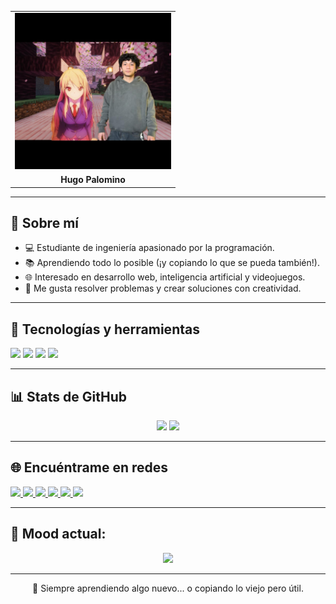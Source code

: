 
<table align="center">
  <tr>
    <td align="center">
      <img src="https://github.com/HugoPalomino3cm/Tarea-2-Spotifind-/blob/d48628f1a78cbea3c8fe0ca7ac8cb5dbf44ae92a/fotoMia.png?raw=true" width="250" alt="Hugo Palomino"/>
    </td>
  </tr>
  <tr>
    <td align="center"><strong>Hugo Palomino</strong></td>
  </tr>
</table>

---

## 🧠 Sobre mí

- 💻 Estudiante de ingeniería apasionado por la programación.
- 📚 Aprendiendo todo lo posible (¡y copiando lo que se pueda también!).
- 🌐 Interesado en desarrollo web, inteligencia artificial y videojuegos.
- 🧩 Me gusta resolver problemas y crear soluciones con creatividad.

---

## 🔧 Tecnologías y herramientas

<p align="left">
  <img src="https://img.shields.io/badge/C-00599C?style=for-the-badge&logo=c&logoColor=white"/>
  <img src="https://img.shields.io/badge/HTML-E34F26?style=for-the-badge&logo=html5&logoColor=white"/>
  <img src="https://img.shields.io/badge/CSS-1572B6?style=for-the-badge&logo=css3&logoColor=white"/>
  <img src="https://img.shields.io/badge/JavaScript-F7DF1E?style=for-the-badge&logo=javascript&logoColor=black"/>
  <!-- Agrega más tecnologías que uses -->
</p>

---

## 📊 Stats de GitHub

<p align="center">
  <img src="https://github-readme-stats.vercel.app/api?username=maurodesouza&show_icons=true&theme=dracula&hide_border=false&count_private=true" height="150" />
  <img src="https://github-readme-stats.vercel.app/api/top-langs?username=maurodesouza&layout=compact&theme=dracula&hide_border=false&langs_count=5" height="150" />
</p>

---

## 🌐 Encuéntrame en redes

<p align="left">
  <a href="https://www.youtube.com/@TU_CANAL" target="_blank">
    <img src="https://img.shields.io/badge/YouTube-FF0000?style=for-the-badge&logo=youtube&logoColor=white"/>
  </a>
  <a href="https://www.instagram.com/TU_USUARIO" target="_blank">
    <img src="https://img.shields.io/badge/Instagram-E4405F?style=for-the-badge&logo=instagram&logoColor=white"/>
  </a>
  <a href="https://www.twitch.tv/TU_USUARIO" target="_blank">
    <img src="https://img.shields.io/badge/Twitch-9146FF?style=for-the-badge&logo=twitch&logoColor=white"/>
  </a>
  <a href="https://discordapp.com/users/TU_ID" target="_blank">
    <img src="https://img.shields.io/badge/Discord-5865F2?style=for-the-badge&logo=discord&logoColor=white"/>
  </a>
  <a href="mailto:tucorreo@gmail.com" target="_blank">
    <img src="https://img.shields.io/badge/Gmail-D14836?style=for-the-badge&logo=gmail&logoColor=white"/>
  </a>
  <a href="https://www.linkedin.com/in/TU_USUARIO" target="_blank">
    <img src="https://img.shields.io/badge/LinkedIn-0077B5?style=for-the-badge&logo=linkedin&logoColor=white"/>
  </a>
</p>

---

## 🧠 Mood actual:

<p align="center">
  <img src="https://media4.giphy.com/media/BaLggE7K8JBXa/giphy.gif?cid=6c09b952t5y6qvyirq1cwyfho3t7n0yakeukr31271nty69u&ep=v1_gifs_search&rid=giphy.gif&ct=g" width="300" />
</p>

---

<p align="center">💬 Siempre aprendiendo algo nuevo... o copiando lo viejo pero útil.</p>
